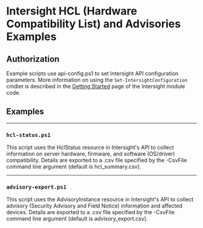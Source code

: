 # Intersight HCL (Hardware Compatibility List) and Advisories Examples

## Authorization

Example scripts use api-config.ps1 to set Intersight API configuration parameters.  More information on using the `Set-IntersightConfiguration` cmdlet is described in the [Getting Started](https://github.com/CiscoDevNet/intersight-powershell/blob/master/GettingStarted.md) page of the Intersight module code.

## Examples

---

### `hcl-status.ps1`

This script uses the HclStatus resource in Intersight's API to collect information on server hardware, firmware, and software (OS/driver) compatibility.
Details are exported to a .csv file specified by the -CsvFile command line argument (default is hcl_summary.csv).

---

### `advisory-export.ps1`

This script uses the AdvisoryInstance resource in Intersight's API to collect advisory (Security Advisory and Field Notice) information and affected devices.
Details are exported to a .csv file specified by the -CsvFile command line argument (default is advisory_export.csv).
